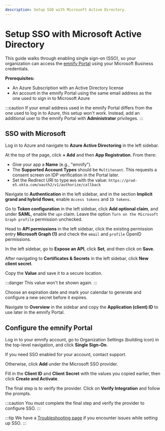 ```yaml
---
description: Setup SSO with Microsoft Active Directory.
---
```


# Setup SSO with Microsoft Active Directory

This guide walks through enabling single sign-on (SSO), so your organization can access the [emnify Portal](https://portal.emnify.com/) using your Microsoft Business credentials.

**Prerequisites:**

- An Azure Subscription with an Active Directory license
- An account in the emnify Portal using the same email address as the one used to sign in to Microsoft Azure

:::caution
If your email address used in the emnify Portal differs from the one used to log in to Azure, this setup won't work.
Instead, add an additional user to the emnify Portal with **Administrator** privileges.
:::

## SSO with Microsoft

Log in to Azure and navigate to **Azure Active Directoring** in the left sidebar.

At the top of the page, click **+ Add** and then **App Registration**. 
From there:
- Give your app a **Name** (e.g., "emnify").
- The **Supported Account Types** should be `Multitenant`.
This requests a consent screen on IDP verification in the Portal later. 
- Set the Redirect URI to type `Web` with the value: `https://prod-e5.okta.com/oauth2/v1/authorize/callback`

Navigate to **Authentication** in the left sidebar, and in the section **Implicit grand and hybrid flows**, enable `Access tokens` and `ID tokens`.

Go to **Token configuration** in the left sidebar, click **Add optional claim**, and under **SAML**, enable the `upn` claim.
Leave the option `Turn on the Microsoft Graph profile` permission unchecked.

Head to **API permissions** in the left sidebar, click the existing permission entry **Microsoft Graph (1)** and check the `email` and `profile` OpenID permissions.

In the left sidebar, go to **Expose an API**, click **Set**, and then click on **Save**.

After navigating to **Certificates & Secrets** in the left sidebar, click **New client secret**.

Copy the **Value** and save it to a secure location.

:::danger
This value won't be shown again.
:::

Choose an expiration date and mark your calendar to generate and configure a new secret before it expires.

Navigate to **Overview** in the sidebar and copy the **Application (client) ID** to use later in the emnify Portal.

## Configure the emnify Portal

Log in to your emnify account, go to Organization Settings (building icon) in the top-level navigation, and click **Single Sign-On**.

If you need SSO enabled for your account, contact support.

Otherwise, click **Add** under the Microsoft SSO provider.

Fill in the **Client ID** and **Client Secret** with the values you copied earlier, then click **Create and Activate**.

The final step is to verify the provider. 
Click on **Verify Integration** and follow the prompts.

:::caution
You must complete the final step and verify the provider to configure SSO.
:::

:::tip
We have a [Troubleshooting page](troubleshooting#microsoft-active-directory) if you encounter issues while setting up SSO.
:::